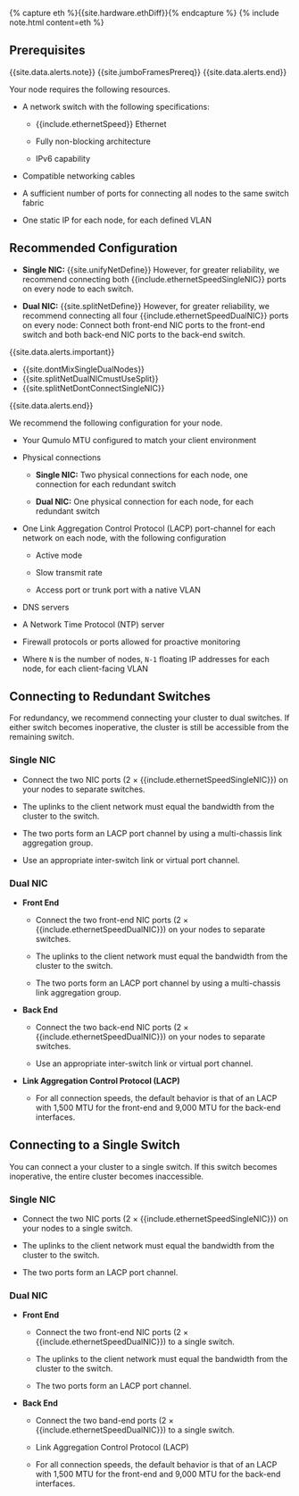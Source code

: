 {% capture eth %}{{site.hardware.ethDiff}}{% endcapture %}
{% include note.html content=eth %}

## Prerequisites
{{site.data.alerts.note}}
{{site.jumboFramesPrereq}}
{{site.data.alerts.end}}

Your node requires the following resources.

* A network switch with the following specifications:

  * {{include.ethernetSpeed}} Ethernet
  
  * Fully non-blocking architecture

  * IPv6 capability

* Compatible networking cables

* A sufficient number of ports for connecting all nodes to the same switch fabric

* One static IP for each node, for each defined VLAN


## Recommended Configuration
* **Single NIC:** {{site.unifyNetDefine}} However, for greater reliability, we recommend connecting both {{include.ethernetSpeedSingleNIC}} ports on every node to each switch.

* **Dual NIC:** {{site.splitNetDefine}} However, for greater reliability, we recommend connecting all four {{include.ethernetSpeedDualNIC}} ports on every node: Connect both front-end NIC ports to the front-end switch and both back-end NIC ports to the back-end switch.

{{site.data.alerts.important}}
<ul>
 <li>{{site.dontMixSingleDualNodes}}</li>
 <li>{{site.splitNetDualNICmustUseSplit}}</li>
 <li>{{site.splitNetDontConnectSingleNIC}}</li>
</ul>
{{site.data.alerts.end}}

We recommend the following configuration for your node.

* Your Qumulo MTU configured to match your client environment

* Physical connections

  * **Single NIC:** Two physical connections for each node, one connection for each redundant switch

  * **Dual NIC:** One physical connection for each node, for each redundant switch

* One Link Aggregation Control Protocol (LACP) port-channel for each network on each node, with the following configuration

  * Active mode

  * Slow transmit rate

  * Access port or trunk port with a native VLAN

* DNS servers

* A Network Time Protocol (NTP) server

* Firewall protocols or ports allowed for proactive monitoring

* Where `N` is the number of nodes, `N-1` floating IP addresses for each node, for each client-facing VLAN


## Connecting to Redundant Switches
For redundancy, we recommend connecting your cluster to dual switches. If either switch becomes inoperative, the cluster is still be accessible from the remaining switch.

### Single NIC

* Connect the two NIC ports (2 &#215; {{include.ethernetSpeedSingleNIC}}) on your nodes to separate switches.

* The uplinks to the client network must equal the bandwidth from the cluster to the switch.

* The two ports form an LACP port channel by using a multi-chassis link aggregation group.

* Use an appropriate inter-switch link or virtual port channel.

### Dual NIC

* **Front End**

  * Connect the two front-end NIC ports (2 &#215; {{include.ethernetSpeedDualNIC}}) on your nodes to separate switches.

  * The uplinks to the client network must equal the bandwidth from the cluster to the switch.

  * The two ports form an LACP port channel by using a multi-chassis link aggregation group.

* **Back End**

  * Connect the two back-end NIC ports (2 &#215; {{include.ethernetSpeedDualNIC}}) on your nodes to separate switches.

  * Use an appropriate inter-switch link or virtual port channel.

* **Link Aggregation Control Protocol (LACP)**

  * For all connection speeds, the default behavior is that of an LACP with 1,500 MTU for the front-end and 9,000 MTU for the back-end interfaces.


## Connecting to a Single Switch
You can connect a your cluster to a single switch. If this switch becomes inoperative, the entire cluster becomes inaccessible.

### Single NIC

* Connect the two NIC ports (2 &#215; {{include.ethernetSpeedSingleNIC}}) on your nodes to a single switch.

* The uplinks to the client network must equal the bandwidth from the cluster to the switch.

* The two ports form an LACP port channel.

### Dual NIC

* **Front End**

  * Connect the two front-end NIC ports (2 &#215; {{include.ethernetSpeedDualNIC}}) to a single switch.

  * The uplinks to the client network must equal the bandwidth from the cluster to the switch.

  * The two ports form an LACP port channel.

* **Back End**

  * Connect the two band-end ports (2 &#215; {{include.ethernetSpeedDualNIC}}) to a single switch.

  * Link Aggregation Control Protocol (LACP)

  * For all connection speeds, the default behavior is that of an LACP with 1,500 MTU for the front-end and 9,000 MTU for the back-end interfaces.
